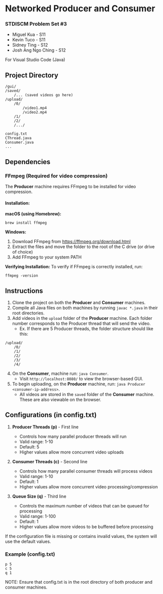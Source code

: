 # Networked Producer and Consumer

### STDISCM Problem Set #3
- Miguel Kua - S11
- Kevin Tuco - S11
- Sidney Ting - S12
- Josh Ang Ngo Ching - S12

For Visual Studio Code (Java)

## Project Directory
```
/gui/
/saved/
    /... (saved videos go here)
/upload/
    /0/
        /video1.mp4
        /video2.mp4
    /1/
    /2/
    /.../

config.txt
CThread.java
Consumer.java
...
```

## Dependencies

### FFmpeg (Required for video compression)
The **Producer** machine requires FFmpeg to be installed for video compression. 

#### Installation:

**macOS (using Homebrew):**
```
brew install ffmpeg
```

**Windows:**
1. Download FFmpeg from https://ffmpeg.org/download.html
2. Extract the files and move the folder to the root of the C drive (or drive of choice)
3. Add FFmpeg to your system PATH

**Verifying Installation:**
To verify if FFmpeg is correctly installed, run:
```
ffmpeg -version
```

## Instructions
1. Clone the project on both the **Producer** and **Consumer** machines.
2. Compile all Java files on both machines by running ```javac *.java``` in their root directories.
3. Add videos in the `upload` folder of the **Producer** machine. Each folder number corresponds to the Producer thread that will send the video.
    - Ex. If there are 5 Producer threads, the folder structure should like this:
```
/upload/
    /0/
    /1/
    /2/
    /3/
    /4/
```

4. On the **Consumer**, machine run: ```java Consumer```.
    - Visit ```http://localhost:8080/``` to view the browser-based GUI.
5. To begin uploading, on the **Producer** machine, run: ```java Producer <consumer-ip-address>```.
    - All videos are stored in the `saved` folder of the **Consumer** machine. These are also viewable on the browser.

## Configurations (in config.txt)
1. **Producer Threads (p)** - First line
   - Controls how many parallel producer threads will run
   - Valid range: 1-10
   - Default: 5
   - Higher values allow more concurrent video uploads

2. **Consumer Threads (c)** - Second line
   - Controls how many parallel consumer threads will process videos
   - Valid range: 1-10
   - Default: 1
   - Higher values allow more concurrent video processing/compression

3. **Queue Size (q)** - Third line
   - Controls the maximum number of videos that can be queued for processing
   - Valid range: 1-100
   - Default: 1
   - Higher values allow more videos to be buffered before processing

If the configuration file is missing or contains invalid values, the system will use the default values.

### Example (config.txt)
```
p 5
c 5
q 1
```

NOTE: Ensure that config.txt is in the root directory of both producer and consumer machines.